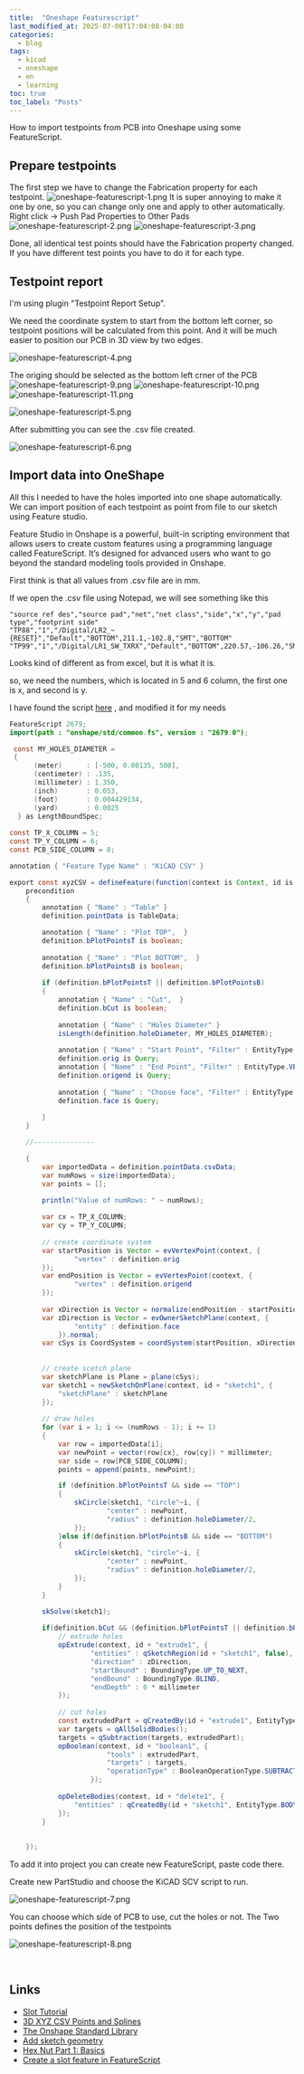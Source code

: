 ```yaml
---
title:  "Oneshape Featurescript"
last_modified_at: 2025-07-08T17:04:08-04:00
categories: 
  - blog
tags:
  - kicad
  - oneshape
  - en
  - learning
toc: true
toc_label: "Posts"
---
```


How to import testpoints from PCB into Oneshape using some FeatureScript.

## Prepare testpoints

The first step we have to change the Fabrication property for each testpoint.
![oneshape-featurescript-1.png](/assets/resources/oneshape-featurescript-1.png)
It is super annoying to make it one by one, so you can change only one and apply to other automatically.
Right click -> Push Pad Properties to Other Pads
![oneshape-featurescript-2.png](/assets/resources/oneshape-featurescript-2.png)
![oneshape-featurescript-3.png](/assets/resources/oneshape-featurescript-3.png)

Done, all identical test points should have the Fabrication property changed. If you have different test points you have to do it for each type.

## Testpoint report

I'm using plugin "Testpoint Report Setup". 

We need the coordinate system to start from the bottom left corner, so testpoint positions will be calculated from this point. And it will be much easier to position our PCB in 3D view by two edges.

![oneshape-featurescript-4.png](/assets/resources/oneshape-featurescript-4.png)

The origing should be selected as the bottom left crner of the PCB
![oneshape-featurescript-9.png](/assets/resources/oneshape-featurescript-9.png)
![oneshape-featurescript-10.png](/assets/resources/oneshape-featurescript-10.png)
![oneshape-featurescript-11.png](/assets/resources/oneshape-featurescript-11.png)


![oneshape-featurescript-5.png](/assets/resources/oneshape-featurescript-5.png)

After submitting you can see the .csv file created.

![oneshape-featurescript-6.png](/assets/resources/oneshape-featurescript-6.png)

## Import data into OneShape

All this I needed to have the holes imported into one shape automatically. We can import position of each testpoint as point from file to our sketch using Feature studio.

Feature Studio in Onshape is a powerful, built-in scripting environment that allows users to create custom features using a programming language called FeatureScript. It’s designed for advanced users who want to go beyond the standard modeling tools provided in Onshape.

First think is that all values from .csv file are in mm.

If we open the .csv file using Notepad, we will see something like this

```text
"source ref des","source pad","net","net class","side","x","y","pad type","footprint side"  
"TP88","1","/Digital/LR2_~{RESET}","Default","BOTTOM",211.1,-102.8,"SMT","BOTTOM"  
"TP99","1","/Digital/LR1_SW_TXRX","Default","BOTTOM",220.57,-106.26,"SMT","BOTTOM"
```

Looks kind of different as from excel, but it is what it is.

so, we need the numbers, which is located in 5 and 6 column, the first one is x, and second is y.

I have found the script [here](https://cad.onshape.com/documents/a5566bc4a7c123d4958fd925/v/74ef42fd67330626670210c7/e/97994fc552ad661c4611715d) , and modified it for my needs

```java
FeatureScript 2679;
import(path : "onshape/std/common.fs", version : "2679.0");

 const MY_HOLES_DIAMETER =
 {
      (meter)      : [-500, 0.00135, 500],
      (centimeter) : .135,
      (millimeter) : 1.350,
      (inch)       : 0.053,
      (foot)       : 0.004429134,
      (yard)       : 0.0025
  } as LengthBoundSpec;
  
const TP_X_COLUMN = 5;
const TP_Y_COLUMN = 6;
const PCB_SIDE_COLUMN = 8;

annotation { "Feature Type Name" : "KiCAD CSV" }

export const xyzCSV = defineFeature(function(context is Context, id is Id, definition is map)
    precondition
    {
        annotation { "Name" : "Table" }
        definition.pointData is TableData;

        annotation { "Name" : "Plot TOP",  }
        definition.bPlotPointsT is boolean;
        
        annotation { "Name" : "Plot BOTTOM",  }
        definition.bPlotPointsB is boolean;
        
        if (definition.bPlotPointsT || definition.bPlotPointsB)
        {
            annotation { "Name" : "Cut",  }
            definition.bCut is boolean;
                    
            annotation { "Name" : "Holes Diameter" }
            isLength(definition.holeDiameter, MY_HOLES_DIAMETER);
            
            annotation { "Name" : "Start Point", "Filter" : EntityType.VERTEX  , "MaxNumberOfPicks" : 1 }
            definition.orig is Query;
            annotation { "Name" : "End Point", "Filter" : EntityType.VERTEX  , "MaxNumberOfPicks" : 1 }
            definition.origend is Query;
             
            annotation { "Name" : "Choose face", "Filter" : EntityType.FACE, "MaxNumberOfPicks" : 1 }
            definition.face is Query;
            
        }
    }

    //---------------

    {
        var importedData = definition.pointData.csvData;
        var numRows = size(importedData);
        var points = [];
        
        println("Value of numRows: " ~ numRows);

        var cx = TP_X_COLUMN;
        var cy = TP_Y_COLUMN;
        
        // create coordinate system
        var startPosition is Vector = evVertexPoint(context, {
                "vertex" : definition.orig
        });
        var endPosition is Vector = evVertexPoint(context, {
                "vertex" : definition.origend
        });
 
        var xDirection is Vector = normalize(endPosition - startPosition);
        var zDirection is Vector = evOwnerSketchPlane(context, {
                "entity" : definition.face
            }).normal;
        var cSys is CoordSystem = coordSystem(startPosition, xDirection, zDirection);
        
       
        // create scetch plane
        var sketchPlane is Plane = plane(cSys);
        var sketch1 = newSketchOnPlane(context, id + "sketch1", {
            "sketchPlane" : sketchPlane
        });
        
        // draw holes
        for (var i = 1; i <= (numRows - 1); i += 1)
        {
            var row = importedData[i];
            var newPoint = vector(row[cx], row[cy]) * millimeter;
            var side = row[PCB_SIDE_COLUMN];
            points = append(points, newPoint);

            if (definition.bPlotPointsT && side == "TOP")
            {
                skCircle(sketch1, "circle"~i, {
                        "center" : newPoint,
                        "radius" : definition.holeDiameter/2,
                });    
            }else if(definition.bPlotPointsB && side == "BOTTOM")
            {
                skCircle(sketch1, "circle"~i, {
                        "center" : newPoint,
                        "radius" : definition.holeDiameter/2,
                });    
            }
        }

        skSolve(sketch1);
        
        if(definition.bCut && (definition.bPlotPointsT || definition.bPlotPointsB)){
            // extrude holes
            opExtrude(context, id + "extrude1", {
                    "entities" : qSketchRegion(id + "sketch1", false),
                    "direction" : zDirection,
                    "startBound" : BoundingType.UP_TO_NEXT,
                    "endBound" : BoundingType.BLIND,
                    "endDepth" : 0 * millimeter
            });
            
            // cut holes
            const extrudedPart = qCreatedBy(id + "extrude1", EntityType.BODY);
            var targets = qAllSolidBodies();
            targets = qSubtraction(targets, extrudedPart);
            opBoolean(context, id + "boolean1", {
                        "tools" : extrudedPart,
                        "targets" : targets,
                        "operationType" : BooleanOperationType.SUBTRACTION
                    });
                    
            opDeleteBodies(context, id + "delete1", {
                "entities" : qCreatedBy(id + "sketch1", EntityType.BODY)
            });
        }
        
        
    });


```

To add it into project you can create new FeatureScript, paste code there.

Create new PartStudio and choose the KiCAD SCV script to run.

![oneshape-featurescript-7.png](/assets/resources/oneshape-featurescript-7.png)

You can choose which side of PCB to use, cut the holes or not. The Two points defines the position of the testpoints

![oneshape-featurescript-8.png](/assets/resources/oneshape-featurescript-8.png)

&nbsp;

## Links

- [Slot Tutorial](https://cad.onshape.com/FsDoc/tutorials/add-sketch-geometry.html)
- [3D XYZ CSV Points and Splines](https://cad.onshape.com/documents/a5566bc4a7c123d4958fd925/v/74ef42fd67330626670210c7/e/97994fc552ad661c4611715d)
- [The Onshape Standard Library](https://cad.onshape.com/FsDoc/library.html#newSketchOnPlane-Context-Id-map)
- [Add sketch geometry](https://cad.onshape.com/FsDoc/tutorials/add-sketch-geometry.html)
- [Hex Nut Part 1: Basics](https://www.cadjunkie.com/featurescript-101/nut)
- [Create a slot feature in FeatureScript](https://cad.onshape.com/FsDoc/tutorials/create-a-slot-feature.html)